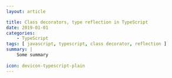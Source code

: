 ```yaml
---
layout: article

title: Class decorators, type reflection in TypeScript
date: 2019-01-01
categories:
    - TypeScript
tags: [ javascript, typescript, class decorator, reflection ]
summary: |
    Some summary
    
icon: devicon-typescript-plain
---
```

